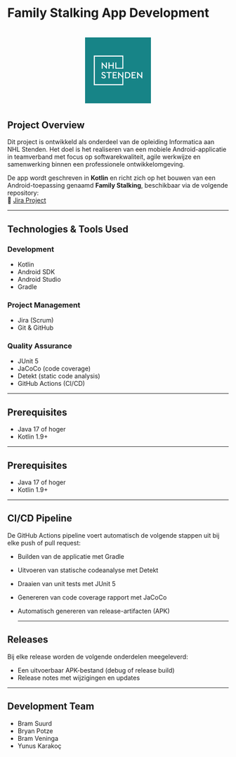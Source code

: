 # Family Stalking App Development

<h1 align="center">
  <a href="https://www.nhlstenden.com/"><img src="nhl.png" alt="NHL Logo" height="150"></a>
</h1>

## Project Overview  
Dit project is ontwikkeld als onderdeel van de opleiding Informatica aan NHL Stenden. Het doel is het realiseren van een mobiele Android-applicatie in teamverband met focus op softwarekwaliteit, agile werkwijze en samenwerking binnen een professionele ontwikkelomgeving.  

De app wordt geschreven in **Kotlin** en richt zich op het bouwen van een Android-toepassing genaamd **Family Stalking**, beschikbaar via de volgende repository:  
🔗 [Jira Project](https://student-team-app-development.atlassian.net/jira/software/projects/FS/boards/1)

---

## Technologies & Tools Used  

### Development  
- Kotlin  
- Android SDK  
- Android Studio  
- Gradle  

### Project Management  
- Jira (Scrum)  
- Git & GitHub  

### Quality Assurance  
- JUnit 5  
- JaCoCo (code coverage)  
- Detekt (static code analysis)  
- GitHub Actions (CI/CD)

---

## Prerequisites  
- Java 17 of hoger  
- Kotlin 1.9+

---

## Prerequisites  
- Java 17 of hoger  
- Kotlin 1.9+
  
---

## CI/CD Pipeline
De GitHub Actions pipeline voert automatisch de volgende stappen uit bij elke push of pull request:
- Builden van de applicatie met Gradle
- Uitvoeren van statische codeanalyse met Detekt
- Draaien van unit tests met JUnit 5
- Genereren van code coverage rapport met JaCoCo
- Automatisch genereren van release-artifacten (APK)

  ---

## Releases
Bij elke release worden de volgende onderdelen meegeleverd:
- Een uitvoerbaar APK-bestand (debug of release build)
- Release notes met wijzigingen en updates

---

## Development Team
- Bram Suurd
- Bryan Potze
- Bram Veninga
- Yunus Karakoç
